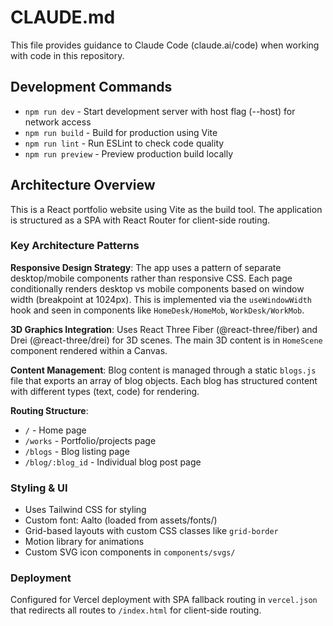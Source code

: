 # CLAUDE.md

This file provides guidance to Claude Code (claude.ai/code) when working with code in this repository.

## Development Commands

- `npm run dev` - Start development server with host flag (--host) for network access
- `npm run build` - Build for production using Vite
- `npm run lint` - Run ESLint to check code quality
- `npm run preview` - Preview production build locally

## Architecture Overview

This is a React portfolio website using Vite as the build tool. The application is structured as a SPA with React Router for client-side routing.

### Key Architecture Patterns

**Responsive Design Strategy**: The app uses a pattern of separate desktop/mobile components rather than responsive CSS. Each page conditionally renders desktop vs mobile components based on window width (breakpoint at 1024px). This is implemented via the `useWindowWidth` hook and seen in components like `HomeDesk/HomeMob`, `WorkDesk/WorkMob`.

**3D Graphics Integration**: Uses React Three Fiber (@react-three/fiber) and Drei (@react-three/drei) for 3D scenes. The main 3D content is in `HomeScene` component rendered within a Canvas.

**Content Management**: Blog content is managed through a static `blogs.js` file that exports an array of blog objects. Each blog has structured content with different types (text, code) for rendering.

**Routing Structure**:
- `/` - Home page
- `/works` - Portfolio/projects page  
- `/blogs` - Blog listing page
- `/blog/:blog_id` - Individual blog post page

### Styling & UI

- Uses Tailwind CSS for styling
- Custom font: Aalto (loaded from assets/fonts/)
- Grid-based layouts with custom CSS classes like `grid-border`
- Motion library for animations
- Custom SVG icon components in `components/svgs/`

### Deployment

Configured for Vercel deployment with SPA fallback routing in `vercel.json` that redirects all routes to `/index.html` for client-side routing.